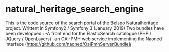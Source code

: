 # natural_heritage_search_engine

This is the code source of the search portal of the Belspo Naturalheritage project. Writtent in Symfony2 / Symfony 3 (January 2019)
Two bundles have been developped :
-A front end for the ElasticSearch catalogue (PHP / JQuery / OpenLayers)
-an OAI-PMH web service implementing the Naoned interface
 (https://github.com/naoned/OaiPmhServerBundleà
